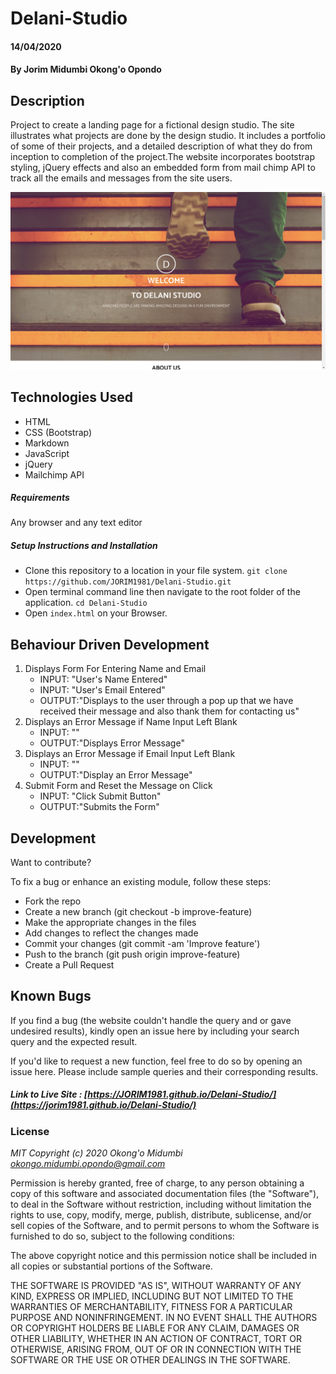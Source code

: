 # Delani-Studio
#### 14/04/2020
#### By **Jorim Midumbi Okong'o Opondo**
## Description

Project to create a landing page for a fictional design studio. The site illustrates what projects are done by the design studio. It includes a portfolio of some of their projects, and a detailed description of what they do from inception to completion of the project.The website incorporates bootstrap styling, jQuery effects and also an embedded form from mail chimp API to track all the emails and messages from the site users. 

![Delani-Studio](https://github.com/JORIM1981/Delani-Studio/blob/master/assets/Screenshot.png)
## Technologies Used

- HTML 
- CSS (Bootstrap)
- Markdown
- JavaScript 
- jQuery 
- Mailchimp API 

##### Requirements

Any browser and any text editor

##### Setup Instructions and Installation

- Clone this repository to a location in your file system. `git clone https://github.com/JORIM1981/Delani-Studio.git`
- Open terminal command line then navigate to the root folder of the application. `cd Delani-Studio`
- Open `index.html` on your Browser.


## Behaviour Driven Development

1. Displays Form For Entering Name and Email
   - INPUT: "User's Name Entered"
   - INPUT: "User's Email Entered"
   - OUTPUT:"Displays to the user through a pop up that we have received their message and also thank them for contacting us"
2. Displays an Error Message if Name Input Left Blank
   - INPUT: ""
   - OUTPUT:"Displays Error Message"
3. Displays an Error Message if Email Input Left Blank
   - INPUT: "" 
   - OUTPUT:"Display an Error Message" 
4. Submit Form and Reset the Message on Click
   - INPUT: "Click Submit Button" 
   - OUTPUT:"Submits the Form"

## Development

Want to contribute? 

To fix a bug or enhance an existing module, follow these steps:
- Fork the repo
- Create a new branch (git checkout -b improve-feature)
- Make the appropriate changes in the files
- Add changes to reflect the changes made
- Commit your changes (git commit -am 'Improve feature')
- Push to the branch (git push origin improve-feature)
- Create a Pull Request


## Known Bugs

If you find a bug (the website couldn't handle the query and or gave undesired results), kindly open an issue here by including your search query and the expected result.

If you'd like to request a new function, feel free to do so by opening an issue here. Please include sample queries and their corresponding results.

##### Link to Live Site : [https://JORIM1981.github.io/Delani-Studio/](https://jorim1981.github.io/Delani-Studio/)

### License

*MIT Copyright (c) 2020 Okong'o Midumbi okongo.midumbi.opondo@gmail.com*

Permission is hereby granted, free of charge, to any person obtaining a copy of this software and associated documentation files (the "Software"), to deal in the Software without restriction, including without limitation the rights to use, copy, modify, merge, publish, distribute, sublicense, and/or sell copies of the Software, and to permit persons to whom the Software is furnished to do so, subject to the following conditions:

The above copyright notice and this permission notice shall be included in all copies or substantial portions of the Software.

THE SOFTWARE IS PROVIDED "AS IS", WITHOUT WARRANTY OF ANY KIND, EXPRESS OR IMPLIED, INCLUDING BUT NOT LIMITED TO THE WARRANTIES OF MERCHANTABILITY, FITNESS FOR A PARTICULAR PURPOSE AND NONINFRINGEMENT. IN NO EVENT SHALL THE AUTHORS OR COPYRIGHT HOLDERS BE LIABLE FOR ANY CLAIM, DAMAGES OR OTHER LIABILITY, WHETHER IN AN ACTION OF CONTRACT, TORT OR OTHERWISE, ARISING FROM, OUT OF OR IN CONNECTION WITH THE SOFTWARE OR THE USE OR OTHER DEALINGS IN THE SOFTWARE.
